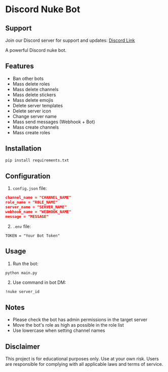 # Discord Nuke Bot

## Support

Join our Discord server for support and updates: [Discord Link](https://discord.gg/ZBXepTXj)

A powerful Discord nuke bot.

## Features

- Ban other bots
- Mass delete roles
- Mass delete channels
- Mass delete stickers
- Mass delete emojis
- Delete server templates
- Delete server icon
- Change server name
- Mass send messages (Webhook + Bot)
- Mass create channels
- Mass create roles

## Installation

```bash
pip install requirements.txt
```

## Configuration

1. `config.json` file:

```json
channel_name = "CHANNEL_NAME"
role_name = "ROLE_NAME"
server_name = "SERVER_NAME"
webhook_name = "WEBHOOK_NAME"
message = "MESSAGE"
```

2. `.env` file:

```
TOKEN = "Your Bot Token"
```

## Usage

1. Run the bot:
```bash
python main.py
```

2. Use command in bot DM:

```
!nuke server_id
```

## Notes

- Please check the bot has admin permissions in the target server
- Move the bot's role as high as possible in the role list
- Use lowercase when setting channel names

## Disclaimer

This project is for educational purposes only. Use at your own risk. Users are responsible for complying with all applicable laws and terms of service.
